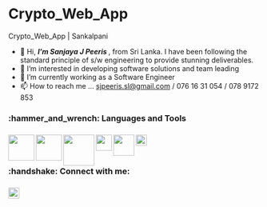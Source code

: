# Crypto_Web_App
Crypto_Web_App | Sankalpani

- 👋 Hi, <i><b>I’m Sanjaya J Peeris </b></i>, from Sri Lanka. I have been following the standard principle of s/w engineering to provide stunning deliverables.
- 👀 I’m interested in developing software solutions and team leading
- 🌱 I’m currently working as a Software Engineer
- 📫 How to reach me ... sjpeeris.sl@gmail.com / 076 16 31 054 / 078 9172 853

<!---
sjpeeris085/sjpeeris085 is a ✨ special ✨ repository because its `README.md` (this file) appears on your GitHub profile.
You can click the Preview link to take a look at your changes.
--->

<h3>:hammer_and_wrench: Languages and Tools<h3>

 <p dir="auto">
    <a href="https://docs.microsoft.com/en-us/dotnet/csharp/" rel="nofollow"><img align="left" alt=""
            width="52px"
            src="https://user-images.githubusercontent.com/66549526/134299607-754b3dcb-92da-4e91-a661-bbe8c419221a.png"
            data-canonical-src="https://img.icons8.com/ultraviolet/22/000000/domain.png" style="max-width: 100%;"></a>
    
  <a href="https://spring.io/projects/spring-boot" rel="nofollow"><img align="left" alt="" width="52px"
            src="https://user-images.githubusercontent.com/66549526/134301179-b1eba614-1f85-4d3e-99fd-2d983041bfb0.png"
            data-canonical-src="https://img.icons8.com/color/22/000000/youtube-play.png" style="max-width: 100%;"></a>
   
  <a href="https://nodejs.org/en/about/" rel="nofollow"><img align="left" alt="" width="62px"
        src="https://user-images.githubusercontent.com/66549526/146373377-8aadaa96-7d62-411e-9e4b-c33af9eeebc1.png"
            data-canonical-src="https://img.icons8.com/fluent/22/000000/twitter.png" style="max-width: 100%;"></a>
   
  <a href="https://angular.io/" rel="nofollow"><img align="left" alt=""
            width="32px"
            src="https://user-images.githubusercontent.com/66549526/146373601-4243c46a-c60b-4d13-8655-9e8472439b94.png"
            data-canonical-src="https://img.icons8.com/color/22/000000/linkedin.png" style="max-width: 100%;"></a>
  
   <a href="https://reactnative.dev/" rel="nofollow"><img align="left" alt=""
            width="42px"
            src="https://user-images.githubusercontent.com/66549526/146378792-11871e58-4ecc-4eb2-986b-f225238849cf.png"
            data-canonical-src="https://img.icons8.com/color/22/000000/linkedin.png" style="max-width: 100%;"></a>
  
   <a href="https://www.java.com/en/download/help/whatis_java.html" rel="nofollow"><img align="left" alt=""
            width="22px"
            src="https://user-images.githubusercontent.com/66549526/146379285-c708cc64-620d-465a-a631-51562f2d19a4.png"
            data-canonical-src="https://img.icons8.com/color/22/000000/linkedin.png" style="max-width: 100%;"></a>

</p>

 <br>
  <br>
 
 <h3>:handshake:	 Connect with me: <h3>
   <p dir="auto">
    <a href="https://facebook.com/sanjaya.peeris.1" rel="nofollow">
   <img align="left" alt="Pradip Debnath | Facebook" width="22px"    src="https://user-images.githubusercontent.com/66549526/146379907-a6ebf8d5-dfbb-450a-8f5c-9901620dadd1.png" data-canonical-src="https://img.icons8.com/color/22/000000/facebook-new.png" style="max-width: 100%;"></a>
  
  </p>
